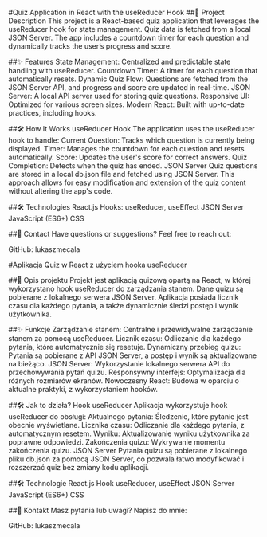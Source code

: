 #Quiz Application in React with the useReducer Hook
##📖 Project Description
This project is a React-based quiz application that leverages the useReducer hook for state management. Quiz data is fetched from a local JSON Server. The app includes a countdown timer for each question and dynamically tracks the user’s progress and score.

##✨ Features
State Management: Centralized and predictable state handling with useReducer.
Countdown Timer: A timer for each question that automatically resets.
Dynamic Quiz Flow: Questions are fetched from the JSON Server API, and progress and score are updated in real-time.
JSON Server: A local API server used for storing quiz questions.
Responsive UI: Optimized for various screen sizes.
Modern React: Built with up-to-date practices, including hooks.

##🛠️ How It Works
useReducer Hook
The application uses the useReducer hook to handle:
Current Question: Tracks which question is currently being displayed.
Timer: Manages the countdown for each question and resets automatically.
Score: Updates the user's score for correct answers.
Quiz Completion: Detects when the quiz has ended.
JSON Server
Quiz questions are stored in a local db.json file and fetched using JSON Server. This approach allows for easy modification and extension of the quiz content without altering the app's code.

##🛠️ Technologies
React.js
Hooks: useReducer, useEffect
JSON Server
JavaScript (ES6+)
CSS

##📧 Contact
Have questions or suggestions? Feel free to reach out:

GitHub: lukaszmecala

#Aplikacja Quiz w React z użyciem hooka useReducer

##📖 Opis projektu
Projekt jest aplikacją quizową opartą na React, w której wykorzystano hook useReducer do zarządzania stanem. Dane quizu są pobierane z lokalnego serwera JSON Server. Aplikacja posiada licznik czasu dla każdego pytania, a także dynamicznie śledzi postęp i wynik użytkownika.

##✨ Funkcje
Zarządzanie stanem: Centralne i przewidywalne zarządzanie stanem za pomocą useReducer.
Licznik czasu: Odliczanie dla każdego pytania, które automatycznie się resetuje.
Dynamiczny przebieg quizu: Pytania są pobierane z API JSON Server, a postęp i wynik są aktualizowane na bieżąco.
JSON Server: Wykorzystanie lokalnego serwera API do przechowywania pytań quizu.
Responsywny interfejs: Optymalizacja dla różnych rozmiarów ekranów.
Nowoczesny React: Budowa w oparciu o aktualne praktyki, z wykorzystaniem hooków.

##🛠️ Jak to działa?
Hook useReducer
Aplikacja wykorzystuje hook useReducer do obsługi:
Aktualnego pytania: Śledzenie, które pytanie jest obecnie wyświetlane.
Licznika czasu: Odliczanie dla każdego pytania, z automatycznym resetem.
Wyniku: Aktualizowanie wyniku użytkownika za poprawne odpowiedzi.
Zakończenia quizu: Wykrywanie momentu zakończenia quizu.
JSON Server
Pytania quizu są pobierane z lokalnego pliku db.json za pomocą JSON Server, co pozwala łatwo modyfikować i rozszerzać quiz bez zmiany kodu aplikacji.

##🛠️ Technologie
React.js
Hook useReducer, useEffect
JSON Server
JavaScript (ES6+)
CSS

##📧 Kontakt
Masz pytania lub uwagi? Napisz do mnie:

GitHub: lukaszmecala
